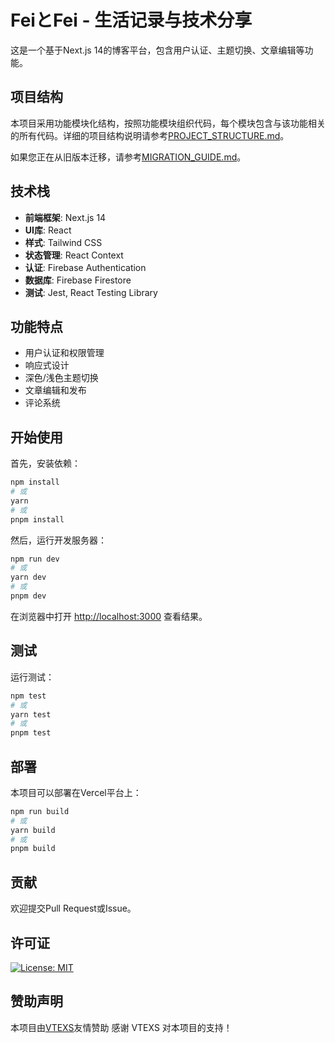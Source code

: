 # FeiとFei - 生活记录与技术分享

这是一个基于Next.js 14的博客平台，包含用户认证、主题切换、文章编辑等功能。

## 项目结构

本项目采用功能模块化结构，按照功能模块组织代码，每个模块包含与该功能相关的所有代码。详细的项目结构说明请参考[PROJECT_STRUCTURE.md](./PROJECT_STRUCTURE.md)。

如果您正在从旧版本迁移，请参考[MIGRATION_GUIDE.md](./MIGRATION_GUIDE.md)。

## 技术栈

- **前端框架**: Next.js 14
- **UI库**: React
- **样式**: Tailwind CSS
- **状态管理**: React Context
- **认证**: Firebase Authentication
- **数据库**: Firebase Firestore
- **测试**: Jest, React Testing Library

## 功能特点

- 用户认证和权限管理
- 响应式设计
- 深色/浅色主题切换
- 文章编辑和发布
- 评论系统

## 开始使用

首先，安装依赖：

```bash
npm install
# 或
yarn
# 或
pnpm install
```

然后，运行开发服务器：

```bash
npm run dev
# 或
yarn dev
# 或
pnpm dev
```

在浏览器中打开 [http://localhost:3000](http://localhost:3000) 查看结果。

## 测试

运行测试：

```bash
npm test
# 或
yarn test
# 或
pnpm test
```

## 部署

本项目可以部署在Vercel平台上：

```bash
npm run build
# 或
yarn build
# 或
pnpm build
```

## 贡献

欢迎提交Pull Request或Issue。

## 许可证

[![License: MIT](https://img.shields.io/badge/License-MIT-yellow.svg)](LICENSE)

## 赞助声明

本项目由[VTEXS](http://www.vtexs.com/)友情赞助
感谢 VTEXS 对本项目的支持！
